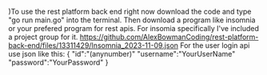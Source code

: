 )To use the rest platform back end right now download the code and type "go run main.go" into the terminal.
Then download a program like insomnia or your prefered program for rest apis. 
For insomia specifically I've included a project group for it.
https://github.com/AlexBowmanCoding/rest-platform-back-end/files/13311429/Insomnia_2023-11-09.json
For the user login api use json like this:
{
"id":"(anynumber)"
"username":"YourUserName"
"password":"YourPassword"
}
